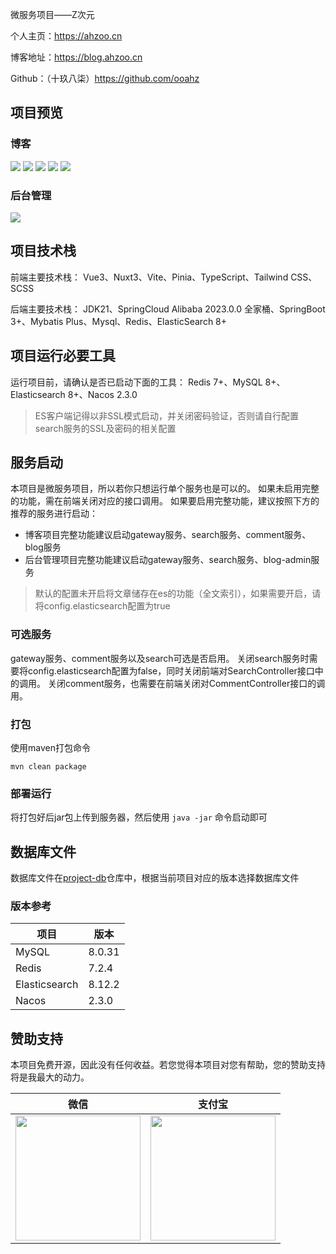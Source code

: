 微服务项目——Z次元

个人主页：https://ahzoo.cn

博客地址：https://blog.ahzoo.cn

Github：（十玖八柒）https://github.com/ooahz

## 项目预览

### 博客

![](https://s.ahzoo.cn/img/24/open/ob10016.webp)
![](https://s.ahzoo.cn/img/24/open/ob10005.webp)
![](https://s.ahzoo.cn/img/24/open/ob10008.webp)
![](https://s.ahzoo.cn/img/24/open/ob10013.webp)
![](https://s.ahzoo.cn/img/24/open/ob10010.webp)

### 后台管理

![](https://s.ahzoo.cn/img/24/open/ob100021.webp)

## 项目技术栈

前端主要技术栈：
Vue3、Nuxt3、Vite、Pinia、TypeScript、Tailwind CSS、SCSS

后端主要技术栈：
JDK21、SpringCloud Alibaba 2023.0.0 全家桶、SpringBoot 3+、Mybatis Plus、Mysql、Redis、ElasticSearch 8+

## 项目运行必要工具

运行项目前，请确认是否已启动下面的工具：
Redis 7+、MySQL 8+、Elasticsearch 8+、Nacos 2.3.0

> ES客户端记得以非SSL模式启动，并关闭密码验证，否则请自行配置search服务的SSL及密码的相关配置

## 服务启动

本项目是微服务项目，所以若你只想运行单个服务也是可以的。
如果未启用完整的功能，需在前端关闭对应的接口调用。
如果要启用完整功能，建议按照下方的推荐的服务进行启动：

- 博客项目完整功能建议启动gateway服务、search服务、comment服务、blog服务
- 后台管理项目完整功能建议启动gateway服务、search服务、blog-admin服务

> 默认的配置未开启将文章储存在es的功能（全文索引），如果需要开启，请将config.elasticsearch配置为true

### 可选服务

gateway服务、comment服务以及search可选是否启用。
关闭search服务时需要将config.elasticsearch配置为false，同时关闭前端对SearchController接口中的调用。
关闭comment服务，也需要在前端关闭对CommentController接口的调用。

### 打包

使用maven打包命令
```shell
mvn clean package
```

### 部署运行

将打包好后jar包上传到服务器，然后使用 `java -jar` 命令启动即可

## 数据库文件

数据库文件在[project-db](https://github.com/ooahz/project-db)仓库中，根据当前项目对应的版本选择数据库文件

### 版本参考

| 项目            | 版本    |
|---------------|-------|
| MySQL         | 8.0.31 |
| Redis         | 7.2.4 |
| Elasticsearch | 8.12.2 |
| Nacos         | 2.3.0  |

## 赞助支持

本项目免费开源，因此没有任何收益。若您觉得本项目对您有帮助，您的赞助支持将是我最大的动力。

|                       微信                       |                      支付宝                       |
| :----------------------------------------------: | :-----------------------------------------------: |
| <img src="https://s.ahzoo.cn/mine/wechat.png" width="200" /> | <img src="https://s.ahzoo.cn/mine/alipay.png" width="200" /> |
